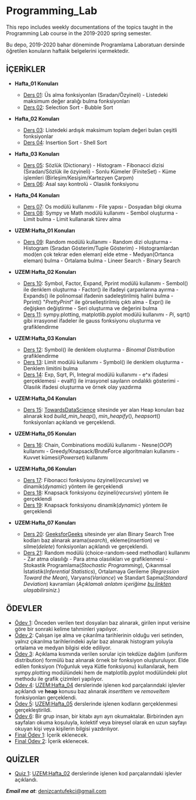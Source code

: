 # Programming_Lab

This repo includes weekly documentations of the topics taught in the Programming Lab course in the 2019-2020 spring semester.

Bu depo, 2019-2020 bahar döneminde Programlama Laboratuarı dersinde öğretilen konuların haftalık belgelerini içermektedir.

## İÇERİKLER

* **Hafta_01 Konuları**
  - [Ders 01](https://github.com/denizcantufekci/Programming_Lab/blob/master/Hafta_01/180401060_Ders01.py): Üs alma fonksiyonları (Sıradan/Özyineli) - Listedeki maksimum değer aralığı bulma fonksiyonları
  - [Ders 02](https://github.com/denizcantufekci/Programming_Lab/blob/master/Hafta_01/180401060_Ders02.py): Selection Sort - Bubble Sort 

* **Hafta_02 Konuları**
  - [Ders 03](https://github.com/denizcantufekci/Programming_Lab/blob/master/Hafta_02/180401060_Ders03.py): Listedeki ardışık maksimum toplam değeri bulan çeşitli fonksiyonlar
  - [Ders 04](https://github.com/denizcantufekci/Programming_Lab/blob/master/Hafta_02/180401060_Ders04.py): Insertion Sort - Shell Sort 

* **Hafta_03 Konuları**
  - [Ders 05](https://github.com/denizcantufekci/Programming_Lab/blob/master/Hafta_03/180401060_Ders05.py): Sözlük (Dictionary) - Histogram - Fibonacci dizisi (Sıradan/Sözlük ile özyineli) - Sonlu Kümeler (FiniteSet) - Küme işlemleri (Birleşim/Kesişim/Kartezyen Çarpım)
  - [Ders 06](https://github.com/denizcantufekci/Programming_Lab/blob/master/Hafta_03/180401060_Ders06.py): Asal sayı kontrolü - Olasılık fonksiyonu 

* **Hafta_04 Konuları**
  - [Ders 07](https://github.com/denizcantufekci/Programming_Lab/blob/master/Hafta_04/180401060_Ders07.py): Os modülü kullanımı - File yapısı - Dosyadan bilgi okuma
  - [Ders 08](https://github.com/denizcantufekci/Programming_Lab/blob/master/Hafta_04/180401060_Ders08.py): Sympy ve Math modülü kullanımı - Sembol oluşturma - Limit bulma - Limit kullanarak türev alma

* **UZEM:Hafta_01 Konuları**
  - [Ders 09](https://github.com/denizcantufekci/Programming_Lab/blob/master/UZEM/Hafta_01/180401060_Ders09.py): Random modülü kullanımı - Random dizi oluşturma - Histogram (Sıradan Gösterim/Tuple Gösterim) - Histogramlardan mod(en çok tekrar eden eleman) elde etme - Medyan(Ortanca eleman) bulma - Ortalama bulma - Lineer Search - Binary Search

* **UZEM:Hafta_02 Konuları**
  - [Ders 10](https://github.com/denizcantufekci/Programming_Lab/blob/master/UZEM/Hafta_02/180401060_Ders10.py): Symbol, Factor, Expand, Pprint modülü kullanımı - Sembol() ile denklem oluşturma - Factor() ile ifadeyi çarpanlarına ayırma - Expands() ile polinomsal ifadenin sadeleştirilmiş halini bulma - Pprint() "*PrettyPrint*" ile görselleştirilmiş çıktı alma - Expr() ile değişken değiştirme - Seri oluşturma ve değerini bulma
  - [Ders 11](https://github.com/denizcantufekci/Programming_Lab/blob/master/UZEM/Hafta_02/180401060_Ders11.ipynb): sympy.plotting, matplotlib.pyplot modülü kullanımı - *Pi*, sqrt() gibi irrasyonel ifadeler ile gauss fonksiyonu oluşturma ve grafiklendirme

* **UZEM:Hafta_03 Konuları**
  - [Ders 12](https://github.com/denizcantufekci/Programming_Lab/blob/master/UZEM/Hafta_03/180401060_Ders12.ipynb): Symbol() ile denklem oluşturma - *Binomal Distribution* grafiklendirme
  - [Ders 13](https://github.com/denizcantufekci/Programming_Lab/blob/master/UZEM/Hafta_03/180401060_Ders13.ipynb): Limit modülü kullanımı - Symbol() ile denklem oluşturma - Denklem limitini bulma 
  - [Ders 14](https://github.com/denizcantufekci/Programming_Lab/blob/master/UZEM/Hafta_03/180401060_Ders14.ipynb): Exp, Sqrt, Pi, Integral modülü kullanımı - e^x ifadesi gerçeklemesi - evalf() ile irrasyonel sayıların ondalıklı gösterimi - Olasılık ifadesi oluşturma ve örnek olay yazdırma
  
* **UZEM:Hafta_04 Konuları**
  - [Ders 15](https://github.com/denizcantufekci/Programming_Lab/blob/master/UZEM/Hafta_04/180401060_Ders15.py): [TowardsDataScience](https://towardsdatascience.com/data-structure-heap-23d4c78a6962) sitesinde yer alan Heap konuları baz alınarak kod *build_min_heap*(), *min_heapify*(), *heapsort*() fonksiyonları açıklandı ve gerçeklendi.

* **UZEM:Hafta_05 Konuları**
  - [Ders 16](https://github.com/denizcantufekci/Programming_Lab/blob/master/UZEM/Hafta_05/180401060_Ders16.py): Chain, Combinations modülü kullanımı - Nesne(*OOP*) kullanımı - Greedy/Knapsack/BruteForce algoritmaları kullanımı - Kuvvet kümesi(*Powerset*) kullanımı

* **UZEM:Hafta_06 Konuları**
  - [Ders 17](https://github.com/denizcantufekci/Programming_Lab/blob/master/UZEM/Hafta_06/180401060_Ders17.py): Fibonacci fonksiyonu özyineli(*recursive*) ve dinamik(*dynamic*) yöntem ile gerçeklendi
  - [Ders 18](https://github.com/denizcantufekci/Programming_Lab/blob/master/UZEM/Hafta_06/180401060_Ders18.py): Knapsack fonksiyonu özyineli(*recursive*) yöntem ile gerçeklendi
  - [Ders 19](https://github.com/denizcantufekci/Programming_Lab/blob/master/UZEM/Hafta_06/180401060_Ders19.py): Knapsack fonksiyonu dinamik(*dynamic*) yöntem ile gerçeklendi

* **UZEM:Hafta_07 Konuları**
  - [Ders 20](https://github.com/denizcantufekci/Programming_Lab/blob/master/UZEM/Hafta_07/180401060_Ders20.py): [GeeksforGeeks](https://www.geeksforgeeks.org/binary-search-tree-data-structure/) sitesinde yer alan Binary Search Tree kodları baz alınarak arama(*search*), ekleme(*insertion*) ve silme(*delete*) fonksiyonları açıklandı ve gerçeklendi.
  - [Ders 21](https://github.com/denizcantufekci/Programming_Lab/blob/master/UZEM/Hafta_07/180401060_Ders21.py): Random modülü (choice-random-seed methodları) kullanımı - Zar atma olasılığı - Para atma olasılıkları ve grafiklenmesi - Stokastik Programlama(*Stochastic Programming*), Çıkarımsal İstatistik(*Inferential Statistics*), Ortalamaya Gerileme (*Regression Toward the Mean*), Varyans(*Variance*) ve Standart Sapma(*Standard Deviation*) kavramları 
  (*Açıklamalı anlatım içeriğime [bu linkten](https://github.com/denizcantufekci/Programming_Lab/blob/master/UZEM/Hafta_07/180401060_Ders21_explanation.txt) ulaşabilirsiniz.*)

## ÖDEVLER

  - [Ödev 1](https://github.com/denizcantufekci/Programming_Lab/blob/master/Odev/180401060_hw_01.py): Önceden verilen text dosyaları baz alınarak, girilen input verisine göre bir sonraki kelime tahminleri yapılıyor.
  - [Ödev 2](https://github.com/denizcantufekci/Programming_Lab/blob/master/Odev/180401060_hw_02.py): Çalışan işe alma ve çıkarılma tarihlerinin olduğu veri setinden, yalnız çıkarılma tarihlerindeki aylar baz alınarak histogram yoluyla ortalama ve medyan bilgisi elde ediliyor.
  - [Ödev 3](https://github.com/denizcantufekci/Programming_Lab/blob/master/Odev/180401060_hw_03.ipynb): Açıklama kısmında verilen sorular için tekdüze dağılım (uniform distribution) formülü baz alınarak örnek bir fonksiyon oluşturuluyor. Elde edilen fonksiyon (Yoğunluk veya Kütle fonksiyonu) kullanılarak, hem sympy.plotting modülündeki hem de matplotlib.pyplot modülündeki plot methodu ile grafik çizimleri yapılıyor. 
  - [Ödev 4](https://github.com/denizcantufekci/Programming_Lab/blob/master/Odev/180401060_hw_04.pdf): [UZEM:Hafta_04](https://github.com/denizcantufekci/Programming_Lab/tree/master/UZEM/Hafta_04) derslerinde işlenen kod parçalarındaki işlevler açıklandı ve **heap** konusu baz alınarak *insertItem* ve *removeItem* fonksiyonları gerçeklendi.
  - [Ödev 5](https://github.com/denizcantufekci/Programming_Lab/blob/master/Odev/180401060_hw_05.txt): [UZEM:Hafta_05](https://github.com/denizcantufekci/Programming_Lab/tree/master/UZEM/Hafta_05) derslerinde işlenen kodların gerçeklenmesi gerçekleştirildi.
  - [Ödev 6](https://github.com/denizcantufekci/Programming_Lab/blob/master/Odev/180401060_hw_06.ipynb): Bir grup insan, bir kitabı ayrı ayrı okumaktalar. Birbirinden ayrı sayfaları okuma koşuluyla, kolektif veya bireysel olarak en uzun sayfayı okuyan kişi veya kişilerin bilgisi yazdırılıyor.
  - [Final Ödev 1](https://github.com/denizcantufekci/Programming_Lab/blob/master/Odev/180401060_Final_Q1.py): İçerik eklenecek.
  - [Final Ödev 2](https://github.com/denizcantufekci/Programming_Lab/blob/master/Odev/180401060_Final_Q2.py): İçerik eklenecek.
## QUİZLER

  - [Quiz 1](https://github.com/denizcantufekci/Programming_Lab/blob/master/Quiz/Prog_Lab_Quiz_1.pdf): [UZEM:Hafta_02](https://github.com/denizcantufekci/Programming_Lab/tree/master/UZEM/Hafta_02) derslerinde işlenen kod parçalarındaki işlevler açıklandı.

***Email me at***: denizcantufekci@gmail.com 
